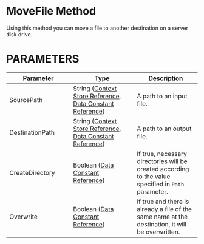 # MoveFile Method

Using this method you can move a file to another destination on a server disk drive.

# PARAMETERS

<table class="confluenceTable">
<colgroup>
<col style="width: 33%" />
<col style="width: 33%" />
<col style="width: 33%" />
</colgroup>
<thead>
<tr class="header">
<th class="confluenceTh"><div>
<div>
Parameter
</div>
</div></th>
<th class="confluenceTh"><div>
<div>
Type
</div>
</div></th>
<th class="confluenceTh"><div>
<div>
Description
</div>
</div></th>
</tr>
</thead>
<tbody>
<tr class="odd">
<td class="confluenceTd">SourcePath</td>
<td class="confluenceTd">String (<a href="/t/Context-Store-Reference">Context Store Reference</a>, <a href="/t/Data-Constant-Reference">Data Constant Reference</a>)</td>
<td class="confluenceTd">A path to an input file.</td>
</tr>
<tr class="even">
<td class="confluenceTd">DestinationPath</td>
<td class="confluenceTd">String (<a href="/t/Context-Store-Reference">Context Store Reference</a>, <a href="/t/Data-Constant-Reference">Data Constant Reference</a>)</td>
<td class="confluenceTd">A path to an output file.</td>
</tr>
<tr class="odd">
<td class="confluenceTd">CreateDirectory</td>
<td class="confluenceTd">Boolean (<a href="/t/Data-Constant-Reference">Data Constant Reference</a>)</td>
<td class="confluenceTd">If true, necessary directories will be created according to the value specified in <code>Path</code> parameter.</td>
</tr>
<tr class="even">
<td class="confluenceTd">Overwrite</td>
<td class="confluenceTd">Boolean (<a href="/t/Data-Constant-Reference">Data Constant Reference</a>)</td>
<td class="confluenceTd">If true and there is already a file of the same name at the destination, it will be overwritten.</td>
</tr>
</tbody>
</table>
